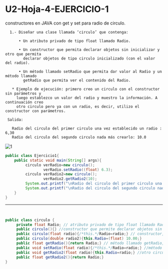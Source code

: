 # U2-Hoja-4-EJERCICIO-1
constructores en JAVA con get y set para radio de circulo.


      1.- Diseñar una clase llamada ‘circulo’ que contenga:
 
          • Un atributo privado de tipo float llamado Radio.
    
          • Un constructor que permita declarar objetos sin inicializar y otro que permita 
            declarar objetos de tipo circulo inicializado (con el valor del radio).
      
          • Un método llamado setRadio que permita dar valor al Radio y un método llamado 
            getRadio que permita ver el contenido del Radio.

       * Ejemplo de ejecución: primero creo un circulo con el constructor sin parámetros y 
         luego establezco un valor del radio y muestro la información. A continuación creo 
         otro circulo pero ya con un radio, es decir, utilizo el constructor con parámetros.
         
     Salida:

       Radio del circulo del primer circulo una vez establecido un radio : 6,30
       Radio del circulo del segundo circulo nada más crearlo: 10.0
 
 ![1](https://user-images.githubusercontent.com/80227002/194964086-c439963b-6ccc-4dd3-b45e-a257e0ab7851.png)

 
```java
public class Ejercicio1{
    public static void main(String[] args){      
         circulo verRadio=new circulo();  
                 verRadio.setRadio((float) 6.3);                
         circulo verRadio2=new circulo();  
                 verRadio2.getRadio2(10);
         System.out.printf("\nRadio del circulo del primer circulo una vez establecido un radio : %,.2f",verRadio.getRadio());
         System.out.printf("\nRadio del circulo del segundo circulo nada mas crearlo: %,.2f",verRadio2.getRadio2());
    }
}
```

<hr>


```java


public class circulo { 
     private float Radio; // atributo privado de tipo float llamado Radio
     public circulo(){} //constructor que permite declarar objetos sin inicializar
     public circulo(float radio){/*this.*/Radio=radio;} // constructor, permite declarar objetos de tipo circulo inicializado (con el valor del radio)
     public circulo(double radio2){this.Radio=(float) 10.00;} 
     public float getRadio(){return Radio;} // método llamado getRadio, permite ver el contenido del Radio.
     public void setRadio(float radio){/*this.*/Radio=radio;} //método setRadio que permita dar valor al Radio
     public void getRadio2(float radio){this.Radio=radio;} //otro circulo pero ya con un radio
     public float getRadio2(){return Radio;}
}

```
